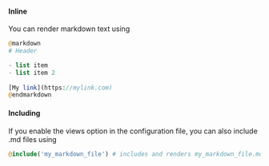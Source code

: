 <!---
title: Markdown
author: Robin Radic
-->

#### Inline
You can render markdown text using
```php
@markdown
# Header

- list item
- list item 2
 
[My link](https://mylink.com)
@endmarkdown
```


#### Including
If you enable the views option in the configuration file, you can also include .md files using
```php
@include('my_markdown_file') # includes and renders my_markdown_file.md 
```

